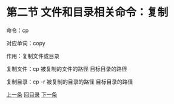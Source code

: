 # 第二节 文件和目录相关命令：复制

命令：cp

对应单词：copy

作用：复制文件或目录

复制文件：cp 被复制的文件的路径  目标目录的路径

复制目录：cp -r 被复制的目录的路径  目标目录的路径

[上一条](verse02-06-touch.html) [回目录](verse02-00-index.html) [下一条](verse02-08-mv.html)